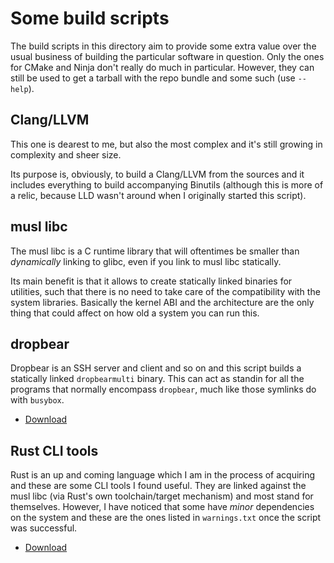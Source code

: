 # Some build scripts

The build scripts in this directory aim to provide some extra value over the usual business of building the particular software in question. Only the ones for CMake and Ninja don't really do much in particular. However, they can still be used to get a tarball with the repo bundle and some such (use `--help`).

## Clang/LLVM

This one is dearest to me, but also the most complex and it's still growing in complexity and sheer size.

Its purpose is, obviously, to build a Clang/LLVM from the sources and it includes everything to build accompanying Binutils (although this is more of a relic, because LLD wasn't around when I originally started this script).

## musl libc

The musl libc is a C runtime library that will oftentimes be smaller than _dynamically_ linking to glibc, even if you link to musl libc statically.

Its main benefit is that it allows to create statically linked binaries for utilities, such that there is no need to take care of the compatibility with the system libraries. Basically the kernel ABI and the architecture are the only thing that could affect on how old a system you can run this.

## dropbear

Dropbear is an SSH server and client and so on and this script builds a statically linked `dropbearmulti` binary. This can act as standin for all the programs that normally encompass `dropbear`, much like those symlinks do with `busybox`.

* [Download](https://bitfab.org/dropbear-static-builds/)

## Rust CLI tools

Rust is an up and coming language which I am in the process of acquiring and these are some CLI tools I found useful. They are linked against the musl libc (via Rust's own toolchain/target mechanism) and most stand for themselves. However, I have noticed that some have _minor_ dependencies on the system and these are the ones listed in `warnings.txt` once the script was successful.

* [Download](https://bitfab.org/rust-cli-tools/)
